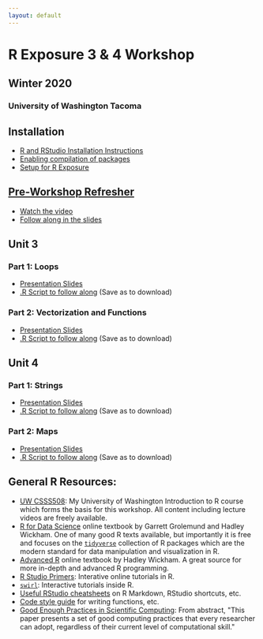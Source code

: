 ```yaml
---
layout: default
---
```


# R Exposure 3 & 4 Workshop
## Winter 2020
### University of Washington Tacoma

## Installation

   * [R and RStudio Installation Instructions](https://clanfear.github.io/CSSS508/docs/installation.html)
   * [Enabling compilation of packages](https://clanfear.github.io/CSSS508/docs/compiling.html)
   * [Setup for R Exposure](lectures/setup/r_exposure_setup.html)

## [Pre-Workshop Refresher](https://clanfear.github.io/Intermediate_R_Workshop/)
  * [Watch the video](https://youtu.be/pSWaOOniVBk)
  * [Follow along in the slides](https://clanfear.github.io/Intermediate_R_Workshop/intermediate_r_slides.html)

## Unit 3
### Part 1: Loops

   * [Presentation Slides](lectures/lecture_3_1/r_exposure_3_1_loops.html)
   * [.R Script to follow along](lectures/lecture_3_1/r_exposure_3_1_loops.R) (Save as to download)

### Part 2: Vectorization and Functions

   * [Presentation Slides](lectures/lecture_3_2/r_exposure_3_2_vectorization.html)
   * [.R Script to follow along](lectures/lecture_3_2/r_exposure_3_2_vectorization.R) (Save as to download)
   
## Unit 4
### Part 1: Strings

   * [Presentation Slides](lectures/lecture_4_1/r_exposure_4_1_strings.html)
   * [.R Script to follow along](lectures/lecture_4_1/r_exposure_4_1_strings.R) (Save as to download)
   
### Part 2: Maps

   * [Presentation Slides](lectures/lecture_4_2/r_exposure_4_2_mapping.html)
   * [.R Script to follow along](lectures/lecture_4_2/r_exposure_4_2_mapping.R) (Save as to download)
   
## General R Resources:

   * [UW CSSS508](https://clanfear.github.io/CSSS508/): My University of Washington Introduction to R course which forms the basis for this workshop. All content including lecture videos are freely available.
   * [R for Data Science](http://r4ds.had.co.nz/) online textbook by Garrett Grolemund and Hadley Wickham. One of many good R texts available, but importantly it is free and focuses on the [`tidyverse`](http://tidyverse.org/) collection of R packages which are the modern standard for data manipulation and visualization in R.
   * [Advanced R](http://adv-r.had.co.nz/) online textbook by Hadley Wickham. A great source for more in-depth and advanced R programming.
   * [R Studio Primers](https://rstudio.cloud/learn/primers): Interative online tutorials in R.
   * [`swirl`](http://swirlstats.com/students.html): Interactive tutorials inside R.
   * [Useful RStudio cheatsheets](https://www.rstudio.com/resources/cheatsheets/) on R Markdown, RStudio shortcuts, etc.
   * [Code style guide](http://adv-r.had.co.nz/Style.html) for writing functions, etc.
   * [Good Enough Practices in Scientific Computing](https://journals.plos.org/ploscompbiol/article?id=10.1371/journal.pcbi.1005510): From abstract, "This paper presents a set of good computing practices that every researcher can adopt, regardless of their current level of computational skill."  
 